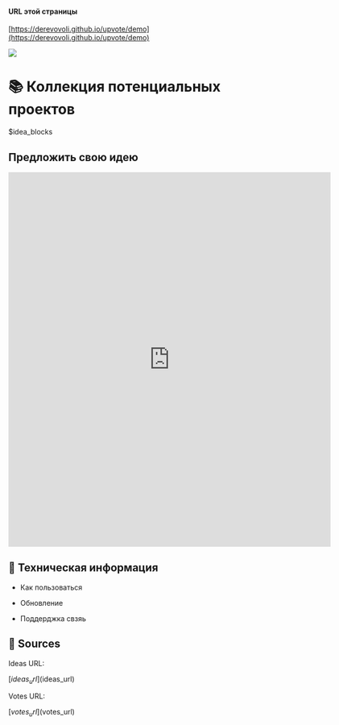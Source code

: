 
<style>
	@import url("style.css");
</style>

<link rel="shortcut icon" type="image/png" href="favicon.png">


#### URL этой страницы

[https://derevovoli.github.io/upvote/demo](https://derevovoli.github.io/upvote/demo)


[![][ilogo1020302]][ilink1020302]

[ilink1020302]: #contribute-idea
[ilogo1020302]: https://img.shields.io/badge/%2B_%D0%9F%D1%80%D0%B5%D0%B4%D0%BB%D0%BE%D0%B6%D0%B8%D1%82%D1%8C_%D1%81%D0%B2%D0%BE%D1%8E_%D0%B8%D0%B4%D0%B5%D1%8E-blue?style=for-the-badge



# 📚 Коллекция потенциальных проектов

$idea_blocks


                           
<h2 id="contribute-idea">Предложить свою идею</h2>

<iframe class="idea-contrib" src="https://docs.google.com/forms/d/e/1FAIpQLSemaIVdFMMuzsOjleLCd2dQ9WaNgQCwLs9EuOc4cGViGZn5ew/viewform?embedded=true" width="640" height="744" frameborder="0" marginheight="0" marginwidth="0" style="width: revert-layer;height: revert-layer;">Загрузка…</iframe>


## 📌 Техническая информация

- Как пользоваться

- Обновление

- Поддерджка свзяь

## 💾 Sources

Ideas URL:

[$ideas_url]($ideas_url)

Votes URL:

[$votes_url]($votes_url)


